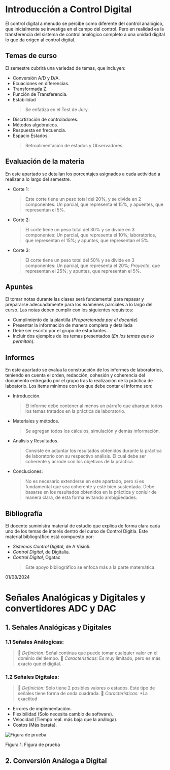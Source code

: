 # Introducción a Control Digital

El control digital a menudo se percibe como diferente del control analógico, que inicialmente se investiga en el campo del control. Pero en realidad es la transferencia del sistema de control analógico completo a una unidad digital lo que da origen al control digital.

## Temas de curso
El semestre cubrirá una variedad de temas, que incluyen:
* Conversión A/D y D/A.
* Ecuaciones en diferencias.
* Transformada Z.
* Función de Transferencia.
* Estabilidad
  > Se enfatiza en el Test de Jury. 
* Discrtización de controladores.
* Métodos algebraicos.
* Respuesta en frecuencia.
* Espacio Estados.
  > Retroalimentación de estados y Observadores.

## Evaluación de la materia
En este apartado se detallan los porcentajes asignados a cada actividad a realizar a lo largo del semestre.
* Corte 1:
  > Este corte tiene un peso total del 20%, y se divide en 2 componentes: Un parcial, que representa el 15%, y apuentes, que representan el 5%.
* Corte 2:
  > El corte tiene un peso total del 30% y se divide en 3 componentes: Un parcial, que representa el 10%; laboratorios, que representan el 15%; y apuntes, que representan el 5%.
* Corte 3:
  > El corte tiene un peso total del 50% y se divide en 3 componentes: Un parcial, que representa el 20%; *Proyecto*, que representan el 25%; y apuntes, que representan el 5%.

## Apuntes
El tomar notas durante las clases será fundamental para repasar y prepararse adecuadamente para los exámenes parciales a lo largo del curso. Las notas deben cumplir con los siguientes requisitos:
* Cumplimiento de la plantilla (*Proporcionada por el docente*)
* Presentar la información de manera completa y detallada
* Debe ser escrito por el grupo de estudiantes.
* Incluir dos ejemplos de los temas presentados (*En los temas que lo permitan*).


## Informes
En este apartado se evalua la construcción de los informes de laboratorios, teniendo en cuenta el orden, redacción, cohesión y coherencia del documento entregado por el grupo tras la realización de la práctica de laboatorio. Los items minimos con los que debe contar el informe son:
* Introducción.
  > El informe debe contener al menos un párrafo que abarque todos los temas tratados en la práctica de laboratorio.
* Materiales y métodos.
  > Se agregan todos los cálculos, simulación y demás información.
* Analisis y Resultados.
  > Consiste en adjuntar los resultados obtenidos durante la práctica de laboratorio con su respectivo análisis. El cual debe ser coherente y acrode con los objetivos de la práctica.
* Concluciones:
  > No es necesario extenderse en este apartado, pero si es fundamental que sea coherente y esté bien sustentada. Debe basarse en los resultados obtenidos en la práctica y conluir de manera clara, de esta forma evitando ambigüedades.

## Bibliografía
El docente suministra material de estudio que explica de forma clara cada uno de los temas de interés dentro del curso de Control Digitla. Este material bibliográfico está compuesto por:
* *Sistemas Control Digital*, de A Visioli.
* *Control Digital*, de Digitalia.
* *Control Digital*, Ogatac
  > Este apoyo bibliográfico se enfoca más a la parte matemática.


01/08/2024
# Señales Analógicas y Digitales y convertidores ADC y DAC 



## 1. Señales Analógicas y Digitales
### 1.1 Señales Análogicas: 
>🔑 *Definición:* Señal continua que puede tomar cualquier valor en el dominio del tiempo.
>🔑 *Caracteristicas:* Es muy limitado, pero es más exacto que el digital.
### 1.2 Señales Digitales:
>🔑 *Definición:* Solo tiene 2 posibles valores o estados. Este tipo de señales tiene forma de onda cuadrada.
>🔑 *Caracteristicas:* *La exactitud
* Errores de implementaciöm.
* Flexibilidad (Solo necesita cambio de software).
* Velocidad (Tiempo real. más baja que la análoga).
* Costos (Más barata).

![Figura de prueba](images/plantilla/Captura2.PNG)

Figura 1. Figura de prueba

## 2. Conversión Análoga a Digital



